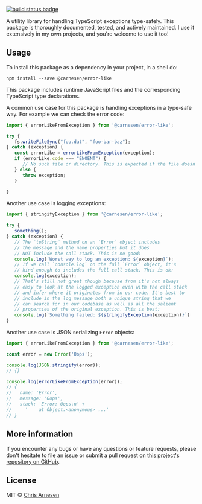 [![build status badge](https://github.com/carnesen/error-like/workflows/test/badge.svg)](https://github.com/carnesen/error-like/actions?query=workflow%3Atest+branch%3Amaster)

A utility library for handling TypeScript exceptions type-safely. This package is thoroughly documented, tested, and actively maintained. I use it extensively in my own projects, and you're welcome to use it too!

## Usage

To install this package as a dependency in your project, in a shell do:

```
npm install --save @carnesen/error-like
```

This package includes runtime JavaScript files and the corresponding TypeScript type declarations.

A common use case for this package is handling exceptions in a type-safe way. For example we can check the error code:

```typescript
import { errorLikeFromException } from '@carnesen/error-like';

try {
   fs.writeFileSync("foo.dat", "foo-bar-baz");
} catch (exception) {
   const errorLike = errorLikeFromException(exception);
   if (errorLike.code === "ENOENT") {
      // No such file or directory. This is expected if the file doesn't exist.
   } else {
      throw exception;
   }

}
```

Another use case is logging exceptions:

```typescript
import { stringifyException } from '@carnesen/error-like';

try {
   something();
} catch (exception) {
   // The `toString` method on an `Error` object includes 
   // the message and the name properties but it does
   // NOT include the call stack. This is no good:
   console.log(`Worst way to log an exception: ${exception}`);
   // If we call `console.log` on the full `Error` object, it's 
   // kind enough to includes the full call stack. This is ok:
   console.log(exception);
   // That's still not great though because from it's not always 
   // easy to look at the logged exception even with the call stack
   // and infer where it originates from in our code. It's best to
   // include in the log message both a unique string that we
   // can search for in our codebase as well as all the salient
   // properties of the original exception. This is best:
   console.log(`Something failed: ${stringifyException(exception)}`)
}
```

Another use case is JSON serializing `Error` objects:

```typescript
import { errorLikeFromException } from '@carnesen/error-like';

const error = new Error('Oops');

console.log(JSON.stringify(error));
// {}

console.log(errorLikeFromException(error));
// {
//   name: 'Error',
//   message: 'Oops',
//   stack: 'Error: Oops\n' +
//     '    at Object.<anonymous> ...'
// }
```

## More information

If you encounter any bugs or have any questions or feature requests, please don't hesitate to file an issue or submit a pull request on [this project's repository on GitHub](https://github.com/carnesen/error-like).

## License

MIT © [Chris Arnesen](https://www.carnesen.com)
